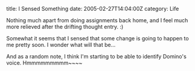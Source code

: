 title: I Sensed Something
date: 2005-02-27T14:04:00Z
category: Life

Nothing much apart from doing assignments back home, and I feel much more relieved after the drifting thought entry. :)

Somewhat it seems that I sensed that some change is going to happen to me pretty soon. I wonder what will that be…

And as a random note, I think I'm starting to be able to identify Domino's voice. Hmmmmmmmmm~~~~
